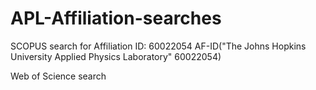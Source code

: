 # APL-Affiliation-searches
SCOPUS search for Affiliation ID: 60022054
AF-ID("The Johns Hopkins University Applied Physics Laboratory" 60022054) 

Web of Science search
